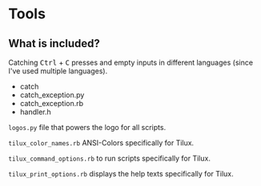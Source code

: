# Tools

## What is included?

Catching <kbd>Ctrl</kbd> + <kbd>C</kbd> presses and
empty inputs in different languages (since I've used multiple languages).

- catch
- catch_exception.py
- catch_exception.rb
- handler.h

`logos.py` file that powers the logo for all scripts.

`tilux_color_names.rb` ANSI-Colors specifically for Tilux.

`tilux_command_options.rb` to run scripts specifically for Tilux.

`tilux_print_options.rb` displays the help texts specifically for Tilux.
